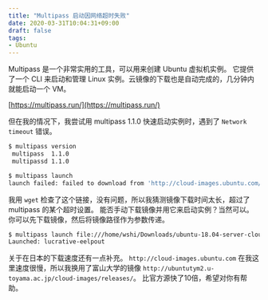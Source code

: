 ```yaml
---
title: "Multipass 启动因网络超时失败"
date: 2020-03-31T10:04:31+09:00
draft: false
tags:
- Ubuntu
---
```


Multipass 是一个非常实用的工具，可以用来创建 Ubuntu 虚拟机实例。
它提供了一个 CLI 来启动和管理 Linux 实例。云镜像的下载也是自动完成的，几分钟内就能启动一个 VM。

[https://multipass.run/](https://multipass.run/)

但在我的情况下，我尝试用 multipass 1.1.0 快速启动实例时，遇到了 `Network timeout` 错误。

```bash
$ multipass version
 multipass  1.1.0
 multipassd 1.1.0

$ multipass launch
launch failed: failed to download from 'http://cloud-images.ubuntu.com/releases/server/releases/bionic/release-20200317/ubuntu-18.04-server-cloudimg-amd64.img': Network timeout
```

我用 `wget` 检查了这个链接，没有问题，所以我猜测镜像下载时间太长，超过了 multipass 的某个超时设置。
能否手动下载镜像并用它来启动实例？当然可以。
你可以先下载镜像，然后将镜像路径作为参数传递。

```bash
$ multipass launch file:///home/wshi/Downloads/ubuntu-18.04-server-cloudimg-amd64.img
Launched: lucrative-eelpout 
```

关于在日本的下载速度还有一点补充。
`http://cloud-images.ubuntu.com` 在我这里速度很慢，所以我换用了富山大学的镜像 `http://ubuntutym2.u-toyama.ac.jp/cloud-images/releases/`。
比官方源快了10倍，希望对你有帮助。
